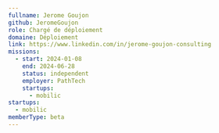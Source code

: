 ```yaml
---
fullname: Jerome Goujon
github: JeromeGoujon
role: Chargé de déploiement
domaine: Déploiement
link: https://www.linkedin.com/in/jerome-goujon-consulting
missions:
  - start: 2024-01-08
    end: 2024-06-28
    status: independent
    employer: PathTech
    startups:
      - mobilic
startups:
  - mobilic
memberType: beta
---
```

